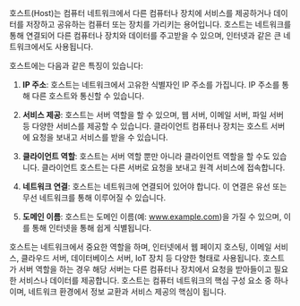 호스트(Host)는 컴퓨터 네트워크에서 다른 컴퓨터나 장치에 서비스를 제공하거나 데이터를 저장하고 공유하는 컴퓨터 또는 장치를 가리키는 용어입니다. 
호스트는 네트워크를 통해 연결되어 다른 컴퓨터나 장치와 데이터를 주고받을 수 있으며, 인터넷과 같은 큰 네트워크에서도 사용됩니다.

호스트에는 다음과 같은 특징이 있습니다:

1. **IP 주소**: 호스트는 네트워크에서 고유한 식별자인 IP 주소를 가집니다.
	IP 주소를 통해 다른 호스트와 통신할 수 있습니다.

2. **서비스 제공**: 호스트는 서버 역할을 할 수 있으며, 웹 서버, 이메일 서버, 파일 서버 등 다양한 서비스를 제공할 수 있습니다. 
	클라이언트 컴퓨터나 장치는 호스트 서버에 요청을 보내고 서비스를 받을 수 있습니다.

3. **클라이언트 역할**: 호스트는 서버 역할 뿐만 아니라 클라이언트 역할을 할 수도 있습니다. 
	클라이언트 호스트는 다른 서버로 요청을 보내고 원격 서비스에 접속합니다.

4. **네트워크 연결**: 호스트는 네트워크에 연결되어 있어야 합니다. 
	이 연결은 유선 또는 무선 네트워크를 통해 이루어질 수 있습니다.

5. **도메인 이름**: 호스트는 도메인 이름(예: www.example.com)을 가질 수 있으며, 이를 통해 인터넷을 통해 쉽게 식별됩니다.

호스트는 네트워크에서 중요한 역할을 하며, 인터넷에서 웹 페이지 호스팅, 이메일 서비스, 클라우드 서버, 데이터베이스 서버, IoT 장치 등 다양한 형태로 사용됩니다.
호스트가 서버 역할을 하는 경우 해당 서버는 다른 컴퓨터나 장치에서 요청을 받아들이고 필요한 서비스나 데이터를 제공합니다. 
호스트는 컴퓨터 네트워크의 핵심 구성 요소 중 하나이며, 네트워크 환경에서 정보 교환과 서비스 제공의 핵심이 됩니다.